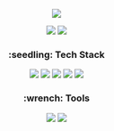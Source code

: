 <p align="center">
<img src="https://capsule-render.vercel.app/api?type=Waving&color=auto&height=200&section=header&text=Yisak%20Oh&fontSize=90" />
</p>

<p align="center">
<a href="https://github.com/Yisak5"><img src="https://img.shields.io/badge/GitHub-181717?style=flat-square&logo=GitHub&logoColor=white"/></a>
<img src="https://img.shields.io/badge/issac1162@gmail.com-EA4335?style=flat-square&logo=Gmail&logoColor=white"/>
</p>

<h3 align="center">
:seedling: Tech Stack
</h3>

<p align="center">
<img src="https://img.shields.io/badge/HTML5-E34F26?style=flat-square&logo=HTML5&logoColor=white"/>
<img src="https://img.shields.io/badge/CSS3-1572B6?style=flat-square&logo=CSS3&logoColor=white"/>
<img src="https://img.shields.io/badge/JavaScript-F7DF1E?style=flat-square&logo=JavaScript&logoColor=black"/>
<img src="https://img.shields.io/badge/Java-ff7f00?style=flat-square&logo=Java&logoColor=black"/>
<img src="https://img.shields.io/badge/Oracle-F80000?style=flat-square&logo=Oracle&logoColor=black"/>

</p>

<h3 align="center">
  :wrench: Tools
</h3>

<p align="center">
<img src="https://img.shields.io/badge/Eclipse-2C2255?style=flat-square&logo=Eclipse IDE&logoColor=white"/>
<img src="https://img.shields.io/badge/Git-F05032?style=flat-square&logo=Git&logoColor=white"/>
</p>

